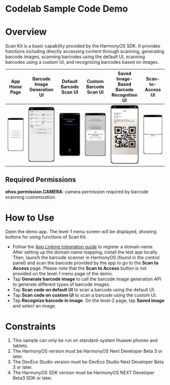 # Codelab Sample Code Demo

# Overview

Scan Kit is a basic capability provided by the HarmonyOS SDK. It provides functions including directly accessing content through scanning, generating barcode images, scanning barcodes using the default UI, scanning barcodes using a custom UI, and recognizing barcodes based on images.

|           **App Home Page**            |               **Barcode Image Generation UI**               |              **Default Barcode Scan UI**             |              **Custom Barcode Scan UI**             |             **Saved Image-Based Barcode Recognition UI**             |          **Scan-to-Access UI**           |
|:--------------------------------------:|:---------------------------------------:|:--------------------------------------:|:-------------------------------------:|:-------------------------------------:|:----------------------------------------:|
| ![](entry/src/screenshots/home_en.jpg) | ![](entry/src/screenshots/generate_en.jpg) | ![](entry/src/screenshots/default_en.jpg) | ![](entry/src/screenshots/custom_en.jpg) | ![](entry/src/screenshots/detect_en.jpg) | ![](entry/src/screenshots/access_en.jpg) |

## Required Permissions

**ohos.permission.CAMERA**: camera permission required by barcode scanning customization.

# How to Use

Open the demo app. The level-1 menu screen will be displayed, showing buttons for using functions of Scan Kit.

- Follow the [App Linking integration guide](https://developer.huawei.com/consumer/en/doc/harmonyos-guides-V5/app-linking-startup-V5) to register a domain name. After setting up the domain name mapping, install the test app locally. Then, launch the barcode scanner in HarmonyOS (found in the control panel) and scan the barcode provided by the app to go to the **Scan to Access** page. Please note that the **Scan to Access** button is not provided on the level-1 menu page of the demo.
- Tap **Generate barcode image** to call the barcode image generation API to generate different types of barcode images.
- Tap **Scan code on default UI** to scan a barcode using the default UI.
- Tap **Scan code on custom UI** to scan a barcode using the custom UI.
- Tap **Recognize barcode in image**. On the level-2 page, tap **Saved image** and select an image.

# Constraints

1. This sample can only be run on standard-system Huawei phones and tablets.
2. The HarmonyOS version must be HarmonyOS Next Developer Beta 3 or later.
3. The DevEco Studio version must be DevEco Studio Next Developer Beta 3 or later.
4. The HarmonyOS SDK version must be HarmonyOS NEXT Developer Beta3 SDK or later.
